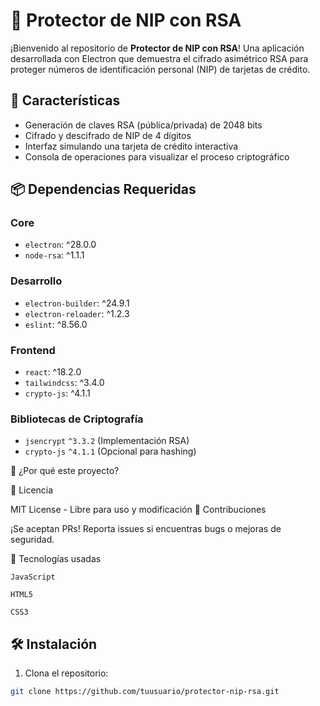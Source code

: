 # 🔐 Protector de NIP con RSA

¡Bienvenido al repositorio de **Protector de NIP con RSA**! Una aplicación desarrollada con Electron que demuestra el cifrado asimétrico RSA para proteger números de identificación personal (NIP) de tarjetas de crédito.

## 🚀 Características

- Generación de claves RSA (pública/privada) de 2048 bits
- Cifrado y descifrado de NIP de 4 dígitos
- Interfaz simulando una tarjeta de crédito interactiva
- Consola de operaciones para visualizar el proceso criptográfico

## 📦 Dependencias Requeridas

### Core
- `electron`: ^28.0.0
- `node-rsa`: ^1.1.1

### Desarrollo
- `electron-builder`: ^24.9.1
- `electron-reloader`: ^1.2.3
- `eslint`: ^8.56.0

### Frontend
- `react`: ^18.2.0
- `tailwindcss`: ^3.4.0
- `crypto-js`: ^4.1.1

### Bibliotecas de Criptografía
- `jsencrypt` `^3.3.2` (Implementación RSA)
- `crypto-js` `^4.1.1` (Opcional para hashing)

🌟 ¿Por qué este proyecto?

📝 Licencia

MIT License - Libre para uso y modificación
👥 Contribuciones

¡Se aceptan PRs! Reporta issues si encuentras bugs o mejoras de seguridad.

🤖 Tecnologías usadas

    JavaScript

    HTML5

    CSS3

## 🛠️ Instalación

1. Clona el repositorio:
```bash
git clone https://github.com/tuusuario/protector-nip-rsa.git


